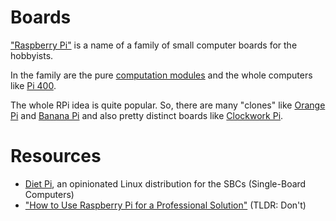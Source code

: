 # Boards

["Raspberry Pi"](https://www.raspberrypi.org/) is a name of a family of small computer boards for the hobbyists.

In the family are the pure [computation modules](https://www.raspberrypi.org/products/compute-module-4) and the whole computers like [Pi 400](https://www.raspberrypi.org/products/raspberry-pi-400/).

The whole RPi idea is quite popular. So, there are many "clones" like [Orange Pi](http://www.orangepi.org/) and [Banana Pi](http://www.banana-pi.org/) and also pretty distinct boards like [Clockwork Pi](https://www.clockworkpi.com/).

# Resources

- [Diet Pi](https://dietpi.com/), an opinionated Linux distribution for the SBCs (Single-Board Computers) 
- ["How to Use Raspberry Pi for a Professional Solution"](https://medium.com/swlh/how-to-use-raspberry-pi-for-a-professional-solution-b153ff4b4790) (TLDR: Don't)